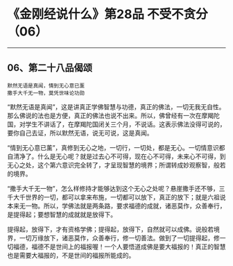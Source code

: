 # 《金刚经说什么》第28品 不受不贪分（06）

------

## 06、第二十八品偈颂

```
默然无语是真闻，情到无心意已薰
撒手大千无一物，莫凭世味论功勋
```

“默然无语是真闻”，这是讲真正学佛智慧与功德，真正的佛法，一切无我无自性。那么佛说的法也是方便，真正的佛法也说不出来。所以，佛曾经有一次在摩羯陀国，对学生不讲话了，在摩羯陀国闭关三个月，不说话。这表示佛法没得可说的，要你自己去证，所以默然无语，说无可说，这是真闻。

“情到无心意已薰”，真修到无心之地，一切行，一切处，都是无心。一切情意识都自清净了。什么是无心呢？就是过去心不可得，现在心不可得，未来心不可得，到无心之处，这个第六意识完全转了，才呈现智慧的境界；所谓转成妙观察智，般若的境界。

“撒手大千无一物”，怎么样修持才能够达到这个无心之处呢？悬崖撒手还不够，三千大千世界的一切，都可以拿来布施，一切都可以放下，真正的放下；就是六祖说本来无一物。所以，学佛法就是两条路，要求福德的成就，诸恶莫作，众善奉行，是提得起；要想智慧的成就就是放得下。

提得起，放得下，才有资格学佛；提得起，放得下，自然就可以成佛。说般若境界，一切万缘放下，诸恶莫作，众善奉行，修一切善法。做到了一切提得起，修一切福德，福德不是世间上的福报喔！一个人要悟道成佛是要大福报的！真正的智慧也是需要大福报的，不是世间的福报所能成的。

